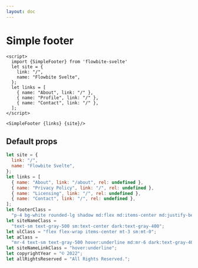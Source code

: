 ```yaml
---
layout: doc
---
```


<script>
  import {SimpleFooter} from 'flowbite-svelte'
  let site = {
    link: "/",
    name: "Flowbite Svelte",
  };
  let links = [
    { name: "About", link: "/" },
    { name: "Profile", link: "/" },
    { name: "Contact", link: "/" },
  ];
</script>

<h1 class="text-3xl w-full dark:text-white py-4">Simple footer</h1>

<div class="rounded-xl w-full my-4 mx-auto bg-gradient-to-r bg-white dark:bg-gray-900 border border-gray-200 dark:border-gray-700 p-2 sm:p-6">
<SimpleFooter {links}/>
</div>

```svelte
<script>
  import {SimpleFooter} from 'flowbite-svelte'
  let site = {
    link: "/",
    name: "Flowbite Svelte",
  };
  let links = [
    { name: "About", link: "/" },
    { name: "Profile", link: "/" },
    { name: "Contact", link: "/" },
  ];
</script>

<SimpleFooter {links} {site}/>
```

<h2 class="text-2xl w-full dark:text-white py-4">Default props</h2>

```js
let site = {
  link: "/",
  name: "Flowbite Svelte",
};
let links = [
  { name: "About", link: "/about", rel: undefined },
  { name: "Privacy Policy", link: "/", rel: undefined },
  { name: "Licensing", link: "/", rel: undefined },
  { name: "Contact", link: "/", rel: undefined },
];
let footerClass =
  "p-4 bg-white rounded-lg shadow md:flex md:items-center md:justify-between md:p-6 dark:bg-gray-800";
let siteNameClass =
  "text-sm text-gray-500 sm:text-center dark:text-gray-400";
let ulClass = "flex flex-wrap items-center mt-3 sm:mt-0";
let aClass =
  "mr-4 text-sm text-gray-500 hover:underline md:mr-6 dark:text-gray-400";
let siteNameLinkClass = "hover:underline";
let copyrightYear = "© 2022";
let allRightsReserved = "All Rights Reserved.";
```
